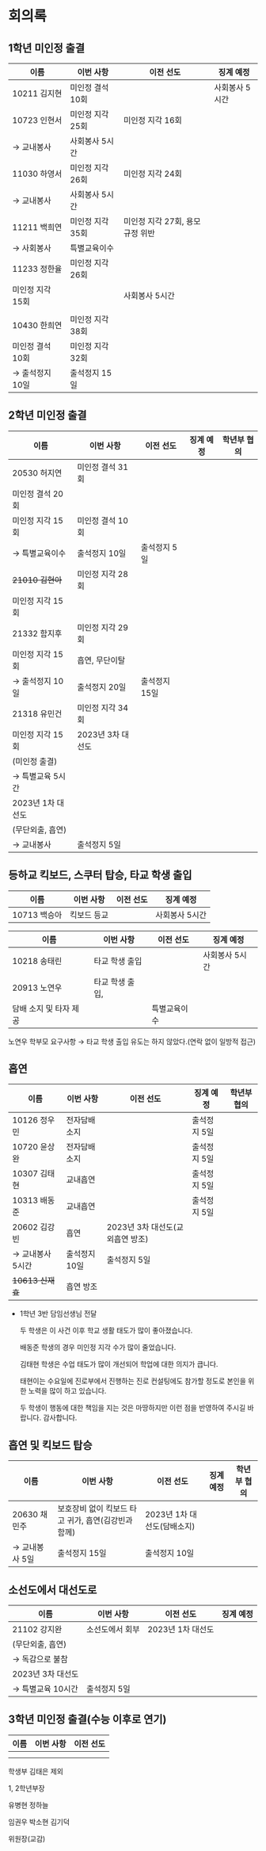 # 회의록

## 1학년 미인정 출결

|이름|이번 사항|이전 선도|징계 예정|
|---|---|---|---|
|10211 김지현|미인정 결석 10회||사회봉사 5시간|
|10723 인현서|미인정 지각 25회|미인정 지각 16회||
|→ 교내봉사|사회봉사 5시간|||
|11030 하영서|미인정 지각 26회|미인정 지각 24회||
|→ 교내봉사|사회봉사 5시간|||
|11211 백희연|미인정 지각 35회|미인정 지각 27회, 용모규정 위반||
|→ 사회봉사|특별교육이수|||
|11233 정한율|미인정 지각 26회|||
|미인정 지각 15회||사회봉사 5시간||
|||||
|10430 한희연|미인정 지각 38회|||
|미인정 결석 10회|미인정 지각 32회|||
|→ 출석정지 10일|출석정지 15일|||

## 2학년 미인정 출결

|이름|이번 사항|이전 선도|징계 예정|학년부 협의|
|---|---|---|---|---|
|20530 허지연|미인정 결석 31회||||
|미인정 결석 20회|||||
|미인정 지각 15회|미인정 결석 10회||||
|→ 특별교육이수|출석정지 10일|출석정지 5일|||
|~~21010 김현아~~|미인정 지각 28회||||
|미인정 지각 15회|||||
|21332 함지후|미인정 지각 29회||||
|미인정 지각 15회|흡연, 무단이탈||||
|→ 출석정지 10일|출석정지 20일|출석정지 15일|||
|21318 유민건|미인정 지각 34회||||
|미인정 지각 15회|2023년 3차 대선도||||
|(미인정 출결)|||||
|→ 특별교육 5시간|||||
|2023년 1차 대선도|||||
|(무단외출, 흡연)|||||
|→ 교내봉사|출석정지 5일||||

## 등하교 킥보드, 스쿠터 탑승, 타교 학생 출입

|이름|이번 사항|이전 선도|징계 예정|
|---|---|---|---|
|10713 백승아|킥보드 등교||사회봉사 5시간|

|이름|이번 사항|이전 선도|징계 예정|
|---|---|---|---|
|10218 송태린|타교 학생 출입||사회봉사 5시간|
|20913 노연우|타교 학생 출입,|||
|담배 소지 및 타자 제공||특별교육이수||

노연우 학부모 요구사항 → 타교 학생 출입 유도는 하지 않았다.(연락 없이 일방적 접근)

## 흡연

|이름|이번 사항|이전 선도|징계 예정|학년부 협의|
|---|---|---|---|---|
|10126 정우민|전자담배 소지||출석정지 5일||
|10720 윤상완|전자담배 소지||출석정지 5일||
|10307 김태현|교내흡연||출석정지 5일||
|10313 배동준|교내흡연||출석정지 5일||
|20602 김강빈|흡연|2023년 3차 대선도(교외흡연 방조)|||
|→ 교내봉사 5시간|출석정지 10일|출석정지 5일|||
|~~10613 신재효~~|흡연 방조||||

- 1학년 3반 담임선생님 전달
    
    두 학생은 이 사건 이후 학교 생활 태도가 많이 좋아졌습니다.
    
    배동준 학생의 경우 미인정 지각 수가 많이 줄었습니다.
    
    김태현 학생은 수업 태도가 많이 개선되어 학업에 대한 의지가 큽니다.
    
    태현이는 수요일에 진로부에서 진행하는 진로 컨설팅에도 참가할 정도로 본인을 위한 노력을 많이 하고 있습니다.
    
    두 학생이 행동에 대한 책임을 지는 것은 마땅하지만 이런 점을 반영하여 주시길 바랍니다. 감사합니다.
    

## 흡연 및 킥보드 탑승

|이름|이번 사항|이전 선도|징계 예정|학년부 협의|
|---|---|---|---|---|
|20630 채민주|보호장비 없이 킥보드 타고 귀가, 흡연(김강빈과 함께)|2023년 1차 대선도(담배소지)|||
|→ 교내봉사 5일|출석정지 15일|출석정지 10일|||

## 소선도에서 대선도로

|이름|이번 사항|이전 선도|징계 예정|
|---|---|---|---|
|21102 강지완|소선도에서 회부|2023년 1차 대선도||
|(무단외출, 흡연)||||
|→ 독감으로 불참||||
|2023년 3차 대선도||||
|→ 특별교육 10시간|출석정지 5일|||

## 3학년 미인정 출결(수능 이후로 연기)

|이름|이번 사항|이전 선도|
|---|---|---|
||||
||||

학생부 김태은 제외

1, 2학년부장

유병현 정하늘

임권우 박소현 김기덕

위원장(교감)